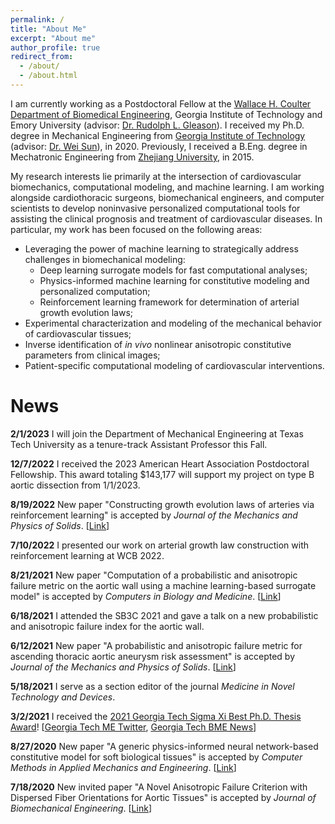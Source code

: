 ```yaml
---
permalink: /
title: "About Me"
excerpt: "About me"
author_profile: true
redirect_from: 
  - /about/
  - /about.html
---
```


I am currently working as a Postdoctoral Fellow at the [Wallace H. Coulter Department of Biomedical Engineering](https://bme.gatech.edu/bme/), Georgia Institute of Technology and Emory University (advisor: [Dr. Rudolph L. Gleason](https://www.me.gatech.edu/faculty/gleason)). I received my Ph.D. degree in Mechanical Engineering from [Georgia Institute of Technology](https://www.gatech.edu/) (advisor: [Dr. Wei Sun](https://petitinstitute.gatech.edu/wei-sun)), in 2020. Previously, I received a B.Eng. degree in Mechatronic Engineering from [Zhejiang University](https://www.zju.edu.cn/english/), in 2015.

My research interests lie primarily at the intersection of cardiovascular biomechanics, computational modeling, and machine learning. I am working alongside cardiothoracic surgeons, biomechanical engineers, and computer scientists to develop noninvasive personalized computational tools for assisting the clinical prognosis and treatment of cardiovascular diseases. In particular, my work has been focused on the following areas:
* Leveraging the power of machine learning to strategically address challenges in biomechanical modeling:
  * Deep learning surrogate models for fast computational analyses;
  * Physics-informed machine learning for constitutive modeling and personalized computation;
  * Reinforcement learning framework for determination of arterial growth evolution laws;
* Experimental characterization and modeling of the mechanical behavior of cardiovascular tissues;
* Inverse identification of *in vivo* nonlinear anisotropic constitutive parameters from clinical images;
* Patient-specific computational modeling of cardiovascular interventions.


News
===============
**2/1/2023** I will join the Department of Mechanical Engineering at Texas Tech University as a tenure-track Assistant Professor this Fall. 

**12/7/2022** I received the 2023 American Heart Association Postdoctoral Fellowship. This award totaling $143,177 will support my project on type B aortic dissection from 1/1/2023.

**8/19/2022** New paper "Constructing growth evolution laws of arteries via reinforcement learning" is accepted by *Journal of the Mechanics and Physics of Solids*. [[Link](https://www.sciencedirect.com/science/article/pii/S002250962200223X)]

**7/10/2022** I presented our work on arterial growth law construction with reinforcement learning at WCB 2022.

**8/21/2021** New paper "Computation of a probabilistic and anisotropic failure metric on the aortic wall using a machine learning-based surrogate model" is accepted by *Computers in Biology and Medicine*. [[Link](https://www.sciencedirect.com/science/article/pii/S0010482521005886?via%3Dihub)]

**6/18/2021** I attended the SB3C 2021 and gave a talk on a new probabilistic and anisotropic failure index for the aortic wall.

**6/12/2021** New paper "A probabilistic and anisotropic failure metric for ascending thoracic aortic aneurysm risk assessment" is accepted by *Journal of the Mechanics and Physics of Solids*. [[Link](https://www.sciencedirect.com/science/article/abs/pii/S002250962100199X?via%3Dihub)]

**5/18/2021** I serve as a section editor of the journal *Medicine in Novel Technology and Devices*.

**3/2/2021** I received the [2021 Georgia Tech Sigma Xi Best Ph.D. Thesis Award](https://cpb-us-w2.wpmucdn.com/sites.gatech.edu/dist/0/283/files/2021/03/2021-Sigma-Xi-Research-Award-Winners.final_.pdf)! [[Georgia Tech ME Twitter](https://twitter.com/MEGeorgiaTech/status/1367938343640707077), [Georgia Tech BME News](https://bme.gatech.edu/bme/news/sigma-xi-honors-voit-mitchell-impactful-research-2021-awards)]

**8/27/2020** New paper "A generic physics-informed neural network-based constitutive model for soft biological tissues" is accepted by *Computer Methods in Applied Mechanics and Engineering*. [[Link](https://www.sciencedirect.com/science/article/pii/S0045782520305879)]

**7/18/2020** New invited paper "A Novel Anisotropic Failure Criterion with Dispersed Fiber Orientations for Aortic Tissues" is accepted by *Journal of Biomechanical Engineering*. [[Link](https://asmedigitalcollection.asme.org/biomechanical/article/142/11/111002/1086084/A-Novel-Anisotropic-Failure-Criterion-With)]
